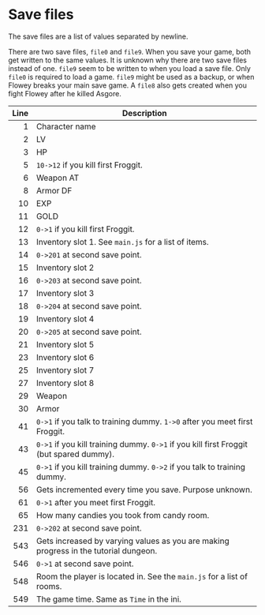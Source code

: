 # Save files

The save files are a list of values separated by newline.

There are two save files, `file0` and `file9`. When you save your game, both get written to the same values.
It is unknown why there are two save files instead of one. `file9` seem to be written to when you load a save file.
Only `file0` is required to load a game. `file9` might be used as a backup, or when Flowey breaks your main save game.
A `file8` also gets created when you fight Flowey after he killed Asgore.

Line | Description
----:| -----------
   1 | Character name
   2 | LV
   3 | HP
   5 | `10->12` if you kill first Froggit.
   6 | Weapon AT
   8 | Armor DF
  10 | EXP
  11 | GOLD
  12 | `0->1` if you kill first Froggit.
  13 | Inventory slot 1. See `main.js` for a list of items.
  14 | `0->201` at second save point.
  15 | Inventory slot 2
  16 | `0->203` at second save point.
  17 | Inventory slot 3
  18 | `0->204` at second save point.
  19 | Inventory slot 4
  20 | `0->205` at second save point.
  21 | Inventory slot 5
  23 | Inventory slot 6
  25 | Inventory slot 7
  27 | Inventory slot 8
  29 | Weapon
  30 | Armor
  41 | `0->1` if you talk to training dummy. `1->0` after you meet first Froggit.
  43 | `0->1` if you kill training dummy. `0->1` if you kill first Froggit (but spared dummy).
  45 | `0->1` if you kill training dummy. `0->2` if you talk to training dummy.
  56 | Gets incremented every time you save. Purpose unknown.
  61 | `0->1` after you meet first Froggit.
  65 | How many candies you took from candy room.
 231 | `0->202` at second save point.
 543 | Gets increased by varying values as you are making progress in the tutorial dungeon.
 546 | `0->1` at second save point.
 548 | Room the player is located in. See the `main.js` for a list of rooms.
 549 | The game time. Same as `Time` in the ini.
